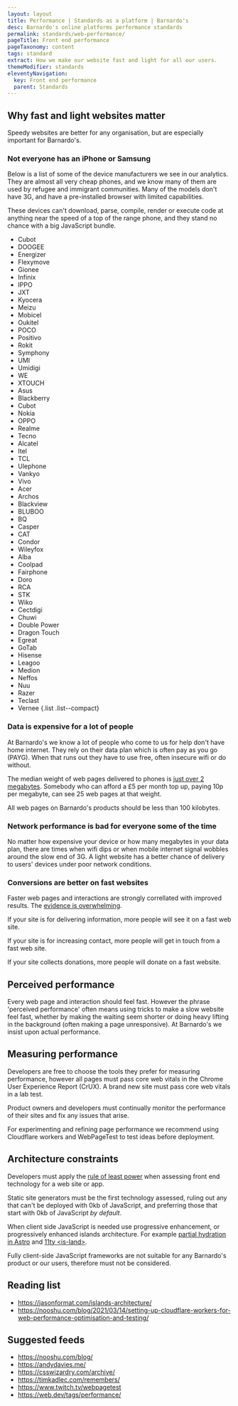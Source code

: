```yaml
---
layout: layout
title: Performance | Standards as a platform | Barnardo's
desc: Barnardo's online platforms performance standards
permalink: standards/web-performance/
pageTitle: Front end performance
pageTaxonomy: content
tags: standard
extract: How we make our website fast and light for all our users.
themeModifier: standards
eleventyNavigation:
  key: Front end performance
  parent: Standards
---
```


## Why fast and light websites matter

Speedy websites are better for any organisation, but are especially important for Barnardo's.

### Not everyone has an iPhone or Samsung

Below is a list of some of the device manufacturers we see in our analytics. They are almost all very cheap phones, and we know many of them are used by refugee and immigrant communities. Many of the models don't have 3G, and have a pre-installed browser with limited capabilities.

These devices can't download, parse, compile, render or execute code at anything near the speed of a top of the range phone, and they stand no chance with a big JavaScript bundle.

- Cubot
- DOOGEE
- Energizer
- Flexymove
- Gionee
- Infinix
- IPPO
- JXT
- Kyocera
- Meizu
- Mobicel
- Oukitel
- POCO
- Positivo
- Rokit
- Symphony
- UMI
- Umidigi
- WE
- XTOUCH
- Asus
- Blackberry
- Cubot
- Nokia
- OPPO
- Realme
- Tecno
- Alcatel
- Itel
- TCL
- Ulephone
- Vankyo
- Vivo
- Acer
- Archos
- Blackview
- BLUBOO
- BQ
- Casper
- CAT
- Condor
- Wileyfox
- Alba
- Coolpad
- Fairphone
- Doro
- RCA
- STK
- Wiko
- Cectdigi
- Chuwi
- Double Power
- Dragon Touch
- Egreat
- GoTab
- Hisense
- Leagoo
- Medion
- Neffos
- Nuu
- Razer
- Teclast
- Vernee
{.list .list--compact}

### Data is expensive for a lot of people

At Barnardo's we know a lot of people who come to us for help don't have home internet. They rely on their data plan which is often pay as you go (PAYG). When that runs out they have to use free, often insecure wifi or do without.

The median weight of web pages delivered to phones is [just over 2 megabytes](https://httparchive.org/reports/page-weight?start=2017_08_15&end=latest&view=list#bytesTotal). Somebody who can afford a £5 per month top up, paying 10p per megabyte, can see 25 web pages at that weight.

All web pages on Barnardo's products should be less than 100 kilobytes.

### Network performance is bad for everyone some of the time

No matter how expensive your device or how many megabytes in your data plan, there are times when wifi dips or when mobile internet signal wobbles around the slow end of 3G. A light website has a better chance of delivery to users' devices under poor network conditions.

### Conversions are better on fast websites

Faster web pages and interactions are strongly correllated with improved results. The [evidence is overwhelming](https://wpostats.com/).

If your site is for delivering information, more people will see it on a fast web site.

If your site is for increasing contact, more people will get in touch from a fast web site.

If your site collects donations, more people will donate on a fast website.

## Perceived performance

Every web page and interaction should feel fast. However the phrase 'perceived performance' often means using tricks to make a slow website feel fast, whether by making the waiting seem shorter or doing heavy lifting in the background (often making a page unresponsive). At Barnardo's we insist upon actual performance.

## Measuring performance

Developers are free to choose the tools they prefer for measuring performance, however all pages must pass core web vitals in the Chrome User Experience Report (CrUX). A brand new site must pass core web vitals in a lab test.

Product owners and developers must continually monitor the performance of their sites and fix any issues that arise.

For experimenting and refining page performance we recommend using Cloudflare workers and WebPageTest to test ideas before deployment.

## Architecture constraints

Developers must apply the [rule of least power](https://en.wikipedia.org/wiki/Rule_of_least_power) when assessing front end technology for a web site or app.

Static site generators must be the first technology assessed, ruling out any that can't be deployed with 0kb of JavaScript, and preferring those that start with 0kb of JavaScript _by default_.

When client side JavaScript is needed use progressive enhancement, or progressively enhanced islands architecture. For example [partial hydration in Astro](https://docs.astro.build/en/core-concepts/partial-hydration/) and [11ty &lt;is-land&gt;](https://github.com/11ty/is-land).

Fully client-side JavaScript frameworks are not suitable for any Barnardo's product or our users, therefore must not be considered.

## Reading list

- https://jasonformat.com/islands-architecture/
- https://nooshu.com/blog/2021/03/14/setting-up-cloudflare-workers-for-web-performance-optimisation-and-testing/

## Suggested feeds

- https://nooshu.com/blog/
- https://andydavies.me/
- https://csswizardry.com/archive/
- https://timkadlec.com/remembers/
- https://www.twitch.tv/webpagetest
- https://web.dev/tags/performance/